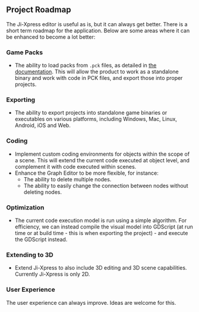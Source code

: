 ## Project Roadmap

The Ji-Xpress editor is useful as is, but it can always get better. There is a short term roadmap for the application. Below are some areas where it can be enhanced to become a lot better:

### Game Packs

* The ability to load packs from `.pck` files, as detailed in [the documentation](https://docs.godotengine.org/en/stable/tutorials/export/exporting_pcks.html). This will allow the product to work as a standalone binary and work with code in PCK files, and export those into proper projects.

### Exporting

* The ability to export projects into standalone game binaries or executables on various platforms, including Windows, Mac, Linux, Android, iOS and Web.

### Coding

* Implement custom coding environments for objects within the scope of a scene. This will extend the current code executed at object level, and complement it with code executed within scenes.
* Enhance the Graph Editor to be more flexible, for instance:
    * The ability to delete multiple nodes.
    * The ability to easily change the connection between nodes without deleting nodes.

### Optimization

* The current code execution model is run using a simple algorithm. For efficiency, we can instead compile the visual model into GDScript (at run time or at build time - this is when exporting the project) - and execute the GDScript instead.

### Extending to 3D

* Extend Ji-Xpress to also include 3D editing and 3D scene capabilities. Currently Ji-Xpress is only 2D.

### User Experience

The user experience can always improve. Ideas are welcome for this.